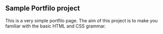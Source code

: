 ## Sample Portfilo project

This is a very simple portfilo page. The aim of this project is to make you familiar with the basic HTML and CSS grammar. 
